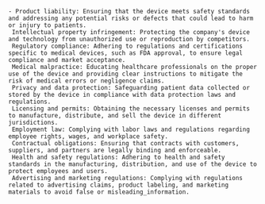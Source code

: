    - Product liability: Ensuring that the device meets safety standards and addressing any potential risks or defects that could lead to harm or injury to patients.
     Intellectual property infringement: Protecting the company's device and technology from unauthorized use or reproduction by competitors.
     Regulatory compliance: Adhering to regulations and certifications specific to medical devices, such as FDA approval, to ensure legal compliance and market acceptance.
     Medical malpractice: Educating healthcare professionals on the proper use of the device and providing clear instructions to mitigate the risk of medical errors or negligence claims.
     Privacy and data protection: Safeguarding patient data collected or stored by the device in compliance with data protection laws and regulations.
     Licensing and permits: Obtaining the necessary licenses and permits to manufacture, distribute, and sell the device in different jurisdictions.
     Employment law: Complying with labor laws and regulations regarding employee rights, wages, and workplace safety.
     Contractual obligations: Ensuring that contracts with customers, suppliers, and partners are legally binding and enforceable.
     Health and safety regulations: Adhering to health and safety standards in the manufacturing, distribution, and use of the device to protect employees and users.
     Advertising and marketing regulations: Complying with regulations related to advertising claims, product labeling, and marketing materials to avoid false or misleading_information.

